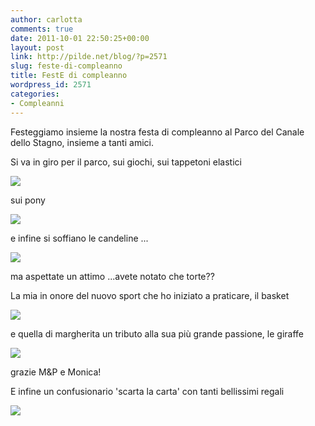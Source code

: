 ```yaml
---
author: carlotta
comments: true
date: 2011-10-01 22:50:25+00:00
layout: post
link: http://pilde.net/blog/?p=2571
slug: feste-di-compleanno
title: FestE di compleanno
wordpress_id: 2571
categories:
- Compleanni
---
```


Festeggiamo insieme la nostra festa di compleanno al Parco del Canale dello Stagno, insieme a tanti amici.

Si va in giro per il parco, sui giochi, sui tappetoni elastici

![](http://pilde.net/blog/wp-content/uploads/2011/10/tappetone.jpg)

sui pony

![](http://pilde.net/blog/wp-content/uploads/2011/10/pony.jpg)

e infine si soffiano le candeline ...

![](http://pilde.net/blog/wp-content/uploads/2011/10/torte.jpg)

ma aspettate un attimo ...avete notato che torte??

La mia in onore del nuovo sport che ho iniziato a praticare, il basket

![](http://pilde.net/blog/wp-content/uploads/2011/10/torta_basket.jpg)

e quella di margherita un tributo alla sua più grande passione, le giraffe

![](http://pilde.net/blog/wp-content/uploads/2011/10/torta_gina.jpg)

grazie M&P e Monica!

E infine un confusionario 'scarta la carta' con tanti bellissimi regali

![](http://pilde.net/blog/wp-content/uploads/2011/10/scarta_la_carta.jpg)
